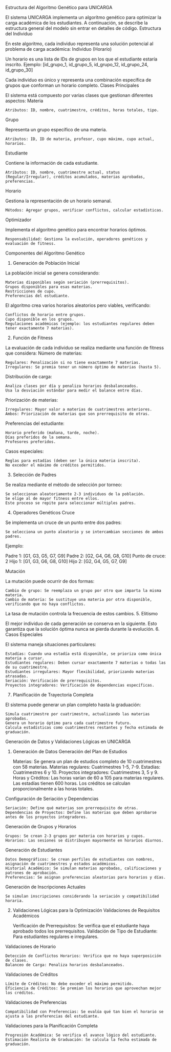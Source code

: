 Estructura del Algoritmo Genético para UNICARGA

El sistema UNICARGA implementa un algoritmo genético para optimizar la carga académica de los estudiantes. A continuación, se describe la estructura general del modelo sin entrar en detalles de código.
Estructura del Individuo

En este algoritmo, cada individuo representa una solución potencial al problema de carga académica:
Individuo (Horario)

Un horario es una lista de IDs de grupos en los que el estudiante estaría inscrito. Ejemplo:
[id_grupo_1, id_grupo_5, id_grupo_12, id_grupo_24, id_grupo_30]

Cada individuo es único y representa una combinación específica de grupos que conforman un horario completo.
Clases Principales

El sistema está compuesto por varias clases que gestionan diferentes aspectos:
Materia

    Atributos: ID, nombre, cuatrimestre, créditos, horas totales, tipo.

Grupo

Representa un grupo específico de una materia.

    Atributos: ID, ID de materia, profesor, cupo máximo, cupo actual, horarios.

Estudiante

Contiene la información de cada estudiante.

    Atributos: ID, nombre, cuatrimestre actual, status (Regular/Irregular), créditos acumulados, materias aprobadas, preferencias.

Horario

Gestiona la representación de un horario semanal.

    Métodos: Agregar grupos, verificar conflictos, calcular estadísticas.

Optimizador

Implementa el algoritmo genético para encontrar horarios óptimos.

    Responsabilidad: Gestiona la evolución, operadores genéticos y evaluación de fitness.

Componentes del Algoritmo Genético
1. Generación de Población Inicial

La población inicial se genera considerando:

    Materias disponibles según seriación (prerrequisitos).
    Grupos disponibles para esas materias.
    Restricciones de cupo.
    Preferencias del estudiante.

El algoritmo crea varios horarios aleatorios pero viables, verificando:

    Conflictos de horario entre grupos.
    Cupo disponible en los grupos.
    Regulaciones académicas (ejemplo: los estudiantes regulares deben tener exactamente 7 materias).

2. Función de Fitness

La evaluación de cada individuo se realiza mediante una función de fitness que considera:
Número de materias:

    Regulares: Penalización si no tiene exactamente 7 materias.
    Irregulares: Se premia tener un número óptimo de materias (hasta 5).

Distribución de carga:

    Analiza clases por día y penaliza horarios desbalanceados.
    Usa la desviación estándar para medir el balance entre días.

Priorización de materias:

    Irregulares: Mayor valor a materias de cuatrimestres anteriores.
    Ambos: Priorización de materias que son prerrequisito de otras.

Preferencias del estudiante:

    Horario preferido (mañana, tarde, noche).
    Días preferidos de la semana.
    Profesores preferidos.

Casos especiales:

    Reglas para estadías (deben ser la única materia inscrita).
    No exceder el máximo de créditos permitidos.

3. Selección de Padres

Se realiza mediante el método de selección por torneo:

    Se seleccionan aleatoriamente 2-3 individuos de la población.
    Se elige al de mayor fitness entre ellos.
    Este proceso se repite para seleccionar múltiples padres.

4. Operadores Genéticos
Cruce

Se implementa un cruce de un punto entre dos padres:

    Se selecciona un punto aleatorio y se intercambian secciones de ambos padres.

Ejemplo:

Padre 1: [G1, G3, G5, G7, G9]
Padre 2: [G2, G4, G6, G8, G10]
Punto de cruce: 2
Hijo 1: [G1, G3, G6, G8, G10]
Hijo 2: [G2, G4, G5, G7, G9]

Mutación

La mutación puede ocurrir de dos formas:

    Cambio de grupo: Se reemplaza un grupo por otro que imparta la misma materia.
    Cambio de materia: Se sustituye una materia por otra disponible, verificando que no haya conflictos.

La tasa de mutación controla la frecuencia de estos cambios.
5. Elitismo

El mejor individuo de cada generación se conserva en la siguiente. Esto garantiza que la solución óptima nunca se pierda durante la evolución.
6. Casos Especiales

El sistema maneja situaciones particulares:

    Estadías: Cuando una estadía está disponible, se prioriza como única materia a cursar.
    Estudiantes regulares: Deben cursar exactamente 7 materias o todas las de su cuatrimestre.
    Estudiantes irregulares: Mayor flexibilidad, priorizando materias atrasadas.
    Seriación: Verificación de prerrequisitos.
    Proyectos integradores: Verificación de dependencias específicas.

7. Planificación de Trayectoria Completa

El sistema puede generar un plan completo hasta la graduación:

    Simula cuatrimestre por cuatrimestre, actualizando las materias aprobadas.
    Genera un horario óptimo para cada cuatrimestre futuro.
    Calcula estadísticas como cuatrimestres restantes y fecha estimada de graduación.

Generación de Datos y Validaciones Lógicas en UNICARGA
1. Generación de Datos
Generación del Plan de Estudios

    Materias: Se genera un plan de estudios completo de 10 cuatrimestres con 58 materias.
        Materias regulares: Cuatrimestres 1-5, 7-9.
        Estadías: Cuatrimestres 6 y 10.
        Proyectos integradores: Cuatrimestres 3, 5 y 9.
    Horas y Créditos:
        Las horas varían de 60 a 105 para materias regulares.
        Las estadías tienen 600 horas.
        Los créditos se calculan proporcionalmente a las horas totales.

Configuración de Seriación y Dependencias

    Seriación: Define qué materias son prerrequisito de otras.
    Dependencias de Proyectos: Define las materias que deben aprobarse antes de los proyectos integradores.

Generación de Grupos y Horarios

    Grupos: Se crean 2-3 grupos por materia con horarios y cupos.
    Horarios: Las sesiones se distribuyen mayormente en horarios diurnos.

Generación de Estudiantes

    Datos Demográficos: Se crean perfiles de estudiantes con nombres, asignación de cuatrimestres y estados académicos.
    Historial Académico: Se simulan materias aprobadas, calificaciones y patrones de aprobación.
    Preferencias: Se asignan preferencias aleatorias para horarios y días.

Generación de Inscripciones Actuales

    Se simulan inscripciones considerando la seriación y compatibilidad horaria.

2. Validaciones Lógicas para la Optimización
Validaciones de Requisitos Académicos

    Verificación de Prerrequisitos: Se verifica que el estudiante haya aprobado todos los prerrequisitos.
    Validación de Tipo de Estudiante: Para estudiantes regulares e irregulares.

Validaciones de Horario

    Detección de Conflictos Horarios: Verifica que no haya superposición de clases.
    Balanceo de Carga: Penaliza horarios desbalanceados.

Validaciones de Créditos

    Límite de Créditos: No debe exceder el máximo permitido.
    Eficiencia de Créditos: Se premian los horarios que aprovechan mejor los créditos.

Validaciones de Preferencias

    Compatibilidad con Preferencias: Se evalúa qué tan bien el horario se ajusta a las preferencias del estudiante.

Validaciones para la Planificación Completa

    Progresión Académica: Se verifica el avance lógico del estudiante.
    Estimación Realista de Graduación: Se calcula la fecha estimada de graduación.